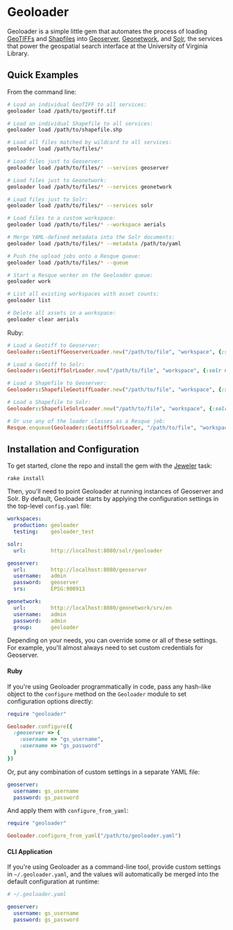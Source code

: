 # Geoloader

Geoloader is a simple little gem that automates the process of loading [GeoTIFFs][geotiff] and [Shapfiles][shapefile] into [Geoserver][geoserver], [Geonetwork][geonetwork], and [Solr][solr], the services that power the geospatial search interface at the University of Virginia Library.

## Quick Examples

From the command line:

```bash
# Load an individual GeoTIFF to all services:
geoloader load /path/to/geotiff.tif

# Load an individual Shapefile to all services:
geoloader load /path/to/shapefile.shp

# Load all files matched by wildcard to all services:
geoloader load /path/to/files/*

# Load files just to Geoserver:
geoloader load /path/to/files/* --services geoserver

# Load files just to Geonetwork:
geoloader load /path/to/files/* --services geonetwork

# Load files just to Solr:
geoloader load /path/to/files/* --services solr

# Load files to a custom workspace:
geoloader load /path/to/files/* --workspace aerials

# Merge YAML-defined metadata into the Solr documents:
geoloader load /path/to/files/* --metadata /path/to/yaml

# Push the upload jobs onto a Resque queue:
geoloader load /path/to/files/* --queue

# Start a Resque worker on the Geoloader queue:
geoloader work

# List all existing workspaces with asset counts:
geoloader list

# Delete all assets in a workspace:
geoloader clear aerials
```

Ruby:

```ruby
# Load a Geotiff to Geoserver:
Geoloader::GeotiffGeoserverLoader.new("/path/to/file", "workspace", {:solr => "metadata"}).load

# Load a Geotiff to Solr:
Geoloader::GeotiffSolrLoader.new("/path/to/file", "workspace", {:solr => "metadata"}).load

# Load a Shapefile to Geoserver:
Geoloader::ShapefileGeotiffLoader.new("/path/to/file", "workspace", {:solr => "metadata"}).load

# Load a Shapefile to Solr:
Geoloader::ShapefileSolrLoader.new("/path/to/file", "workspace", {:solr => "metadata"}).load

# Or use any of the loader classes as a Resque job:
Resque.enqueue(Geoloader::GeotiffSolrLoader, "/path/to/file", "workspace", {:solr => "metadata"})
```

## Installation and Configuration

To get started, clone the repo and install the gem with the [Jeweler][jeweler] task:

```
rake install
```

Then, you'll need to point Geoloader at running instances of Geoserver and Solr. By default, Geoloader starts by applying the configuration settings in the top-level `config.yaml` file:

```yaml
workspaces:
  production: geoloader
  testing:    geoloader_test

solr:
  url:        http://localhost:8080/solr/geoloader

geoserver:
  url:        http://localhost:8080/geoserver
  username:   admin
  password:   geoserver
  srs:        EPSG:900913

geonetwork:
  url:        http://localhost:8080/geonetwork/srv/en
  username:   admin
  password:   admin
  group:      geoloader
```

Depending on your needs, you can override some or all of these settings. For example, you'll almost always need to set custom credentials for Geoserver.

#### Ruby

If you're using Geoloader programmatically in code, pass any hash-like object to the `configure` method on the `Geoloader` module to set configuration options directly:

```ruby
require "geoloader"

Geoloader.configure({
  :geoserver => {
    :username => "gs_username",
    :username => "gs_password"
  }
})
```

Or, put any combination of custom settings in a separate YAML file:

```yaml
geoserver:
  username: gs_username
  password: gs_password
```

And apply them with `configure_from_yaml`:

```ruby
require "geoloader"

Geoloader.configure_from_yaml("/path/to/geoloader.yaml")
```

#### CLI Application

If you're using Geoloader as a command-line tool, provide custom settings in `~/.geoloader.yaml`, and the values will automatically be merged into the default configuration at runtime:

```yaml
# ~/.geoloader.yaml

geoserver:
  username: gs_username
  password: gs_password
```

[geotiff]: http://en.wikipedia.org/wiki/Geotiff
[shapefile]: http://en.wikipedia.org/wiki/Shapefile
[geoserver]: http://geoserver.org/
[geonetwork]: http://geonetwork-opensource.org/
[solr]: http://lucene.apache.org/solr/
[jeweler]: https://github.com/technicalpickles/jeweler
